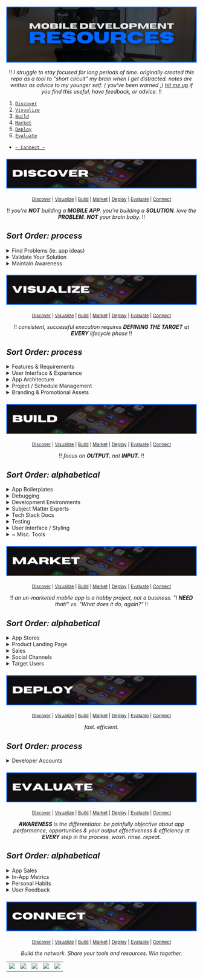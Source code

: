<!-- #region INDEX -->

<div id='top'>

![readme section graphic](./assets/readme.png)

</div>

<div align='center'>

:bangbang: _I struggle to stay focused for long periods of time. originally created this repo as a tool to "short circuit" my brain when I get distracted. notes are written as advice to my younger self. ( you've been warned ;) [hit me up](mailto:feedback@modevx.com) if you find this useful, have feedback, or advice._ :bangbang:

</div>

1. [`Discover`](#discover)
2. [`Visualize`](#visualize)
3. [`Build`](#build)
4. [`Market`](#market)
5. [`Deploy`](#deploy)
6. [`Evaluate`](#evaluate)

- [`~ Connect ~`](#connect)

<!-- #endregion /INDEX -->

<!-- #region DISCOVER -->

<h3 id='discover'>

![readme section graphic](./assets/discover.png)

</h3>

<div align='center' style='font-size: 12px;'>

[Discover](#discover) | [Visualize](#visualize) | [Build](#build) | [Market](#market) | [Deploy](#deploy) | [Evaluate](#evaluate) | [Connect](#connect)

</div>

<div align='center'>

:bangbang: _you're **NOT** building a **MOBILE APP**. you're building a **SOLUTION**. love the **PROBLEM**. **NOT** your brain baby._ :bangbang:

</div>

## _**Sort Order:** process_

<details>
<summary>Find Problems (ie. app ideas)</summary>

- [data.ai](https://www.data.ai/en/apps/ios/top/store-rank/feed/free/united-states/overall/ios-phone/) -- free analytics availabe w/out having to signup
- [Google Play Store](https://play.google.com/store/apps/top) appreviews
- [Apple Store]() app reviews
  - [theappstore.org](https://theappstore.org/) - requires turning off ad-blockers
  - [iTunes Search API](https://affiliate.itunes.apple.com/resources/documentation/itunes-store-web-service-search-api/) - endpoint for searching
  - [find.io](https://fnd.io/#/us/charts/iphone/top-grossing/all) - lets you search the iOS app charts without having to open iTunes on your device

</details>

<details>
<summary>Validate Your Solution</summary>

**Know** people want it before writing any code.

objectively attempt to INVALIDATE your idea - if you can't, it's go time

- **COMPETITIVE MARKET ANALYSIS**

- **SWAT**

- **LEAN CANVAS**

</details>

<details>
<summary>Maintain Awareness</summary>

**INFORMATION / NEWS**

- [Awesome React Weekly](https://react.libhunt.com/newsletter/archive)
- [React Podcast](https://reactpodcast.simplecast.com/)
- [React Round Up](https://devchat.tv/podcasts/react-round-up/)
- [React Wednesdays](https://www.telerik.com/react-wednesdays)
- [React Native blog](https://reactnative.dev/blog)
- [React Native Now](https://reactnativenow.com/issues)
- [React Native Radio](https://reactnativeradio.com/)
- [The React Native Show](https://callstack.com/podcast-react-native-show)

**MOBILE DEV COMPANIES**

- [Callstack.io](https://www.callstack.com/)
- [Infinite Red](https://infinite.red/)

**OPEN-SOURCE**

- [40 Best Free And Open Source Android Apps in 2022](https://antonyagnel.com/best-free-and-open-source-android-apps/)
- [open-source React Native apps](https://github.com/ReactNativeNews/React-Native-Apps) repo

</details>

<!-- #endregion /DISCOVER -->

<!-- #region VISUALIZE -->

<h3 id='visualize'>

![readme section graphic](./assets/visualize.png)

</h3>

<div align='center' style='font-size: 12px;'>

[Discover](#discover) | [Visualize](#visualize) | [Build](#build) | [Market](#market) | [Deploy](#deploy) | [Evaluate](#evaluate) | [Connect](#connect)

</div>

<div align='center'>

:bangbang: _consistent, successful execution requires **DEFINING THE TARGET** at **EVERY** lifecycle phase_ :bangbang:

</div>

## _**Sort Order:** process_

<details>
<summary>Features & Requirements</summary>

</details>

<details>
<summary>User Interface & Experience</summary>

## **ANDROID**

- [App quality guidelines](https://developer.android.com/quality)
- [Material Design guidelines](https://material.io/design)
- [Material Design components](https://material.io/develop/android)

## **iOS**

- [Human Interface guidelines](https://developer.apple.com/design/human-interface-guidelines/ios/overview/themes/)

## **GRAPHIC ASSETS**

- [creating a logo](https://designschool.canva.com/courses/creating-a-logo/?lesson=the-how-and-why-of-designing-logos)

## **DESIGN**

- [Bootswatch](https://bootswatch.com/) | free Bootstrap themese
  - _awesome reference if building your own ui kit / component library_
- [Figma community](https://www.figma.com/community) | insperation goldmine design systems, wireframes, mobile design, web, ui kits

</details>

<details>
<summary>App Architecture</summary>

**TECHNICAL REQUIREMENTS**

- [12-Factor App](https://12factor.net/)
- Architecture Diagrams: [AWS](https://aws.amazon.com/architecture/reference-architecture-diagrams/?whitepapers-main.sort-by=item.additionalFields.sortDate&whitepapers-main.sort-order=desc&awsf.whitepapers-tech-category=*all&awsf.whitepapers-industries=*all&solutions-all.sort-by=item.additionalFields.sortDate&solutions-all.sort-order=desc), [Azure](https://docs.microsoft.com/en-us/azure/architecture/browse/)
- _(add user testing & feedback)_

</details>

<details>
<summary>Project / Schedule Management</summary>

- benchmark dates
  **PROJECT LIFECYCLE**

- [Azure DevOps](https://azure.microsoft.com/en-us/services/devops/?nav=min)
- [GitHub Projects](https://docs.github.com/en/issues/trying-out-the-new-projects-experience/about-projects)
- [Trello](https://trello.com/)
</details>

<details>
<summary>Branding & Promotional Assets</summary>

- [Canva](canva.com)

</details>

<!-- #endregion /VISUALIZE -->

<!-- #region BUILD -->

<h3 id='build'>

![readme section graphic](./assets/build.png)

</h3>

<div align='center' style='font-size: 12px;'>

[Discover](#discover) | [Visualize](#visualize) | [Build](#build) | [Market](#market) | [Deploy](#deploy) | [Evaluate](#evaluate) | [Connect](#connect)

</div>

<div align='center'>

:bangbang: _focus on **OUTPUT.** not **INPUT.**_ :bangbang:

</div>

## _**Sort Order:** alphabetical_

<details>
<summary>App Boilerplates</summary>

- [`ignite`](https://github.com/infinitered/ignite)
- [`react-native-boilerplate`](https://github.com/thecodingmachine/react-native-boilerplate/tree/master/template)
- [`react-native-template-typescript`](https://github.com/react-native-community/react-native-template-typescript)

</details>

<details>
<summary>Debugging</summary>

- [Flipper](https://fbflipper.com/)
- [Reactotron](https://github.com/infinitered/reactotron)
- [`react-devtools`](https://github.com/facebook/react/tree/main/packages/react-devtools)

</details>

<details>
<summary>Development Environments</summary>

- [Azure Data Studio](https://docs.microsoft.com/en-us/sql/azure-data-studio/?view=sql-server-ver15)
- [Insomnia](https://docs.insomnia.rest/insomnia/get-started)
- [Postman](https://learning.postman.com/docs/getting-started/introduction/)
- [Visual Studio Code](https://code.visualstudio.com/docs)
- [XCode](https://developer.apple.com/documentation/xcode/)

</details>

<details>
<summary>Subject Matter Experts</summary>

## **HTML / CSS**

- [Kevin Powel](https://www.youtube.com/kepowob)

## **JavaScript**

- [Brad Traversy](https://www.youtube.com/c/TraversyMedia)

## **React**

- [Jack Herrington](https://www.youtube.com/c/JackHerrington)

</details>

<details>
<summary>Tech Stack Docs</summary>

- [Android](https://developer.android.com/reference)
  - [Android Studio](https://developer.android.com/docs)
  - [Kotlin](https://developer.android.com/kotlin)
- [Expo](https://docs.expo.io/)
- [iOS: Swift](https://developer.apple.com/documentation/swift)
  - [release notes](https://developer.apple.com/documentation/ios-ipados-release-notes)
- [React](https://reactjs.org/docs)
  - [repo](https://github.com/facebook/react)
- [React Native](http://reactnative.dev/docs/getting-started)
  - [repo](https://github.com/facebook/react-native/)
  - [components](https://github.com/facebook/react-native/tree/main/Libraries/Components)
  - [community repo](https://github.com/react-native-community)
  - [community releases repo](https://github.com/react-native-community/releases)
  - [`react-native-vector-icons` repo](https://github.com/oblador/react-native-vector-icons)
    - [icon directory](https://oblador.github.io/react-native-vector-icons/)
- [TypeScript](https://www.typescriptlang.org/)
  - [TypeScript + React Native](https://reactnative.dev/docs/typescript)
  - [TypeScript + Expo](https://docs.expo.dev/guides/typescript/)
  - [React/TypeScript cheatsheet](https://github.com/typescript-cheatsheets/react) (_for typing React components_)

</details>

<details>
<summary>Testing</summary>

- [Detox](https://github.com/wix/detox/) | mobile app end-to-end testing
- [Jest](https://jestjs.io/)
  - [configure](https://jestjs.io/docs/configuration)
  - [React Native](https://jestjs.io/docs/tutorial-react-native)
  - [Expo](https://docs.expo.dev/guides/testing-with-jest/)
  - [React Navigation](https://reactnavigation.org/docs/testing)
  - [async testing](https://jestjs.io/docs/tutorial-async)
- [`nock`](https://www.npmjs.com/package/nock) | "HTTP server mocking and expectations library for Node.js"
- [React testing docs](https://reactjs.org/docs/testing.html)
  - [recipes for common patterns](https://reactjs.org/docs/testing-recipes.html)
  - [environments](https://reactjs.org/docs/testing-environments.html)
  - [`jest-react`](https://github.com/facebook/react/tree/main/packages/jest-react)
- [React Native testing docs](https://reactnative.dev/docs/testing-overview)
  - [structure](https://reactnative.dev/docs/testing-overview#structuring-tests)
  - [unit](https://reactnative.dev/docs/testing-overview#unit-tests)
  - [integration](https://reactnative.dev/docs/testing-overview#integration-tests)
  - [components](https://reactnative.dev/docs/testing-overview#component-tests)
  - [end-to-end](https://reactnative.dev/docs/testing-overview#end-to-end-tests)
- [`react-native-testing-library` docs](https://callstack.github.io/react-native-testing-library/)
  - [`react-native-testing-library` repo](https://callstack.github.io/react-native-testing-library/)
- [React Query docs](https://react-query.tanstack.com/guides/testing)
  - "[Testing React Query](https://tkdodo.eu/blog/testing-react-query)"

</details>

<details>
<summary>User Interface / Styling</summary>

- [React Native component libraries](https://docs.expo.dev/guides/userinterface/)
- "[5 Ways To Improve React Native Styling Workflow](https://reactnavigation.org/docs/testing)" | Shopify
  1. design system: spacing, color, typography
  2. theme object
  3. provide theme using React.Context
  4. break system into components with props that only accept theme values
  5. use responsive styles (aka. breakpoints)
  6. enforce with TypeScript

</details>

<details>
<summary>~ Misc. Tools</summary>

- [url encoding](https://ascii.cl/url-encoding.htm)

</details>

<!-- #endregion /BUILD -->

<!-- #region MARKET -->

<h3 id='market'>

![readme section graphic](./assets/market.png)

</h3>

<div align='center' style='font-size: 12px;'>

[Discover](#discover) | [Visualize](#visualize) | [Build](#build) | [Market](#market) | [Deploy](#deploy) | [Evaluate](#evaluate) | [Connect](#connect)

</div>

<div align='center'>

:bangbang: _an un-marketed mobile app is a hobby project, not a business. "I **NEED** that!" vs. "What does it do, again?"_ :bangbang:

</div>

## _**Sort Order**: alphabetical_

<details>
<summary>App Stores</summary>

- Apple Store: [Developers](https://developer.apple.com/app-store/), [Developer Program](https://developer.apple.com/programs/whats-included/), [Connect API](https://developer.apple.com/documentation/appstoreconnectapi)

- Google Play Store: [Console](https://developer.android.com/distribute/console?hl=ru), [Services](https://developer.android.com/distribute/play-services?hl=ru)

</details>

<details>
<summary>Product Landing Page</summary>

- [Start Bootstrap](https://startbootstrap.com/) | free Bootstrap site templates & themes

</details>

<details>
<summary>Sales</summary>

- Conversion Analytics

- Features, Advantages, Benefits

- Genuine Value Prop

- Monetization Strategy

- Sales Tracking

- [Accelerate the Sale](https://www.amazon.com/Accelerate-Sale-Kick-Start-Personal-Selling/dp/0071760407) | book by Mark Rogers

</details>

<details>
<summary>Social Channels</summary>

</details>

<details>
<summary>Target Users</summary>

- Personas

- Human Universals

</details>

<!-- #endregion /MARKET -->

<!-- #region DEPLOY -->

<h3 id='deploy'>

![readme section graphic](./assets/deploy.png)

</h3>

<div align='center' style='font-size: 12px;'>

[Discover](#discover) | [Visualize](#visualize) | [Build](#build) | [Market](#market) | [Deploy](#deploy) | [Evaluate](#evaluate) | [Connect](#connect)

</div>

<div align='center'>

_fast. efficient._

</div>

## _**Sort Order**: process_

<details>
<summary>Developer Accounts</summary>

## **iOS**

- [Apple Developer Program](https://developer.apple.com/)
  - enrollment [requirements](https://developer.apple.com/programs/enroll/)
  - Apple [Agreements & Guidelines](https://developer.apple.com/support/terms/#apple-developer-agreement)
- App Store [Small Business Program](https://developer.apple.com/app-store/small-business-program/)
- [Developing for the Apple App Store](https://www.apple.com/app-store/developing-for-the-app-store/)

## **ANDROID**

- [Google Play Console](https://developer.android.com/distribute/console/)

</details>

<!-- #endregion /DEPLOY -->

<!-- #region EVALUATE -->

<h3 id='evaluate'>

![readme section graphic](./assets/evaluate.png)

</h3>

<div align='center' style='font-size: 12px;'>

[Discover](#discover) | [Visualize](#visualize) | [Build](#build) | [Market](#market) | [Deploy](#deploy) | [Evaluate](#evaluate) | [Connect](#connect)

</div>

<div align='center'>

_**AWARENESS** is the differentiator. be painfully objective about app performance, opportunities & your output effectiveness & efficiency at **EVERY** step in the process. wash. rinse. repeat._

</div>

## _**Sort Order**: alphabetical_

<details>
<summary>App Sales</summary>

</details>

<details>
<summary>In-App Metrics</summary>

</details>

<details>
<summary>Personal Habits</summary>

</details>

<details>
<summary>User Feedback</summary>

</details>

<!-- #endregion /EVALUATE -->

<!-- #region CONNECT -->

<h3 id='connect' align='center'>

![readme section graphic](./assets/connect.png)

</h3>

<div align='center' style='font-size: 12px;'>

[Discover](#discover) | [Visualize](#visualize) | [Build](#build) | [Market](#market) | [Deploy](#deploy) | [Evaluate](#evaluate) | [Connect](#connect)

</div>

<div align='center'>

_Build the network. Share your tools and resources. Win together._

</div>

<table align='center'>
  <tr >
    <td style="border: none;"><a alt='icon link to modevx github account' href='https://github.com/modevx' target='_blank'><img src="https://cdn.iconscout.com/icon/free/png-256/github-157-675821.png" width="90"></a></td> 
    <td style="border: none;"><a alt='icon link to modevx twitter account' href='https://twitter.com/_modevx' target='_blank'><img src="https://cdn.iconscout.com/icon/free/png-256/twitter-235-675852.png" width="90"></a></td>                      
    <td style="border: none;"><a alt='icon link to modevx email' href='mailto:ephraim@modevx.com' target='_blank'><img src="https://cdn.iconscout.com/icon/free/png-256/email-letter-envelope-message-38065.png" width="90"></a></td>  
    <td style="border: none;"><a alt='icon link to ephraim smiths linkedin account' href='https://linkedin.com/in/ephraimjsmith' target='_blank'><img src="https://cdn.iconscout.com/icon/free/png-256/linkedin-187-675833.png" width="90"></a></td>
    <td style="border: none;"><a alt='icon link to modevx instagram account' href='https://instagram.com/_modevx' target='_blank'><img src="https://cdn.iconscout.com/icon/free/png-256/instagram-2752153-2284970.png" width="90"></a></td>
  </tr>
</table>

<!-- #endregion /CONNECT -->
